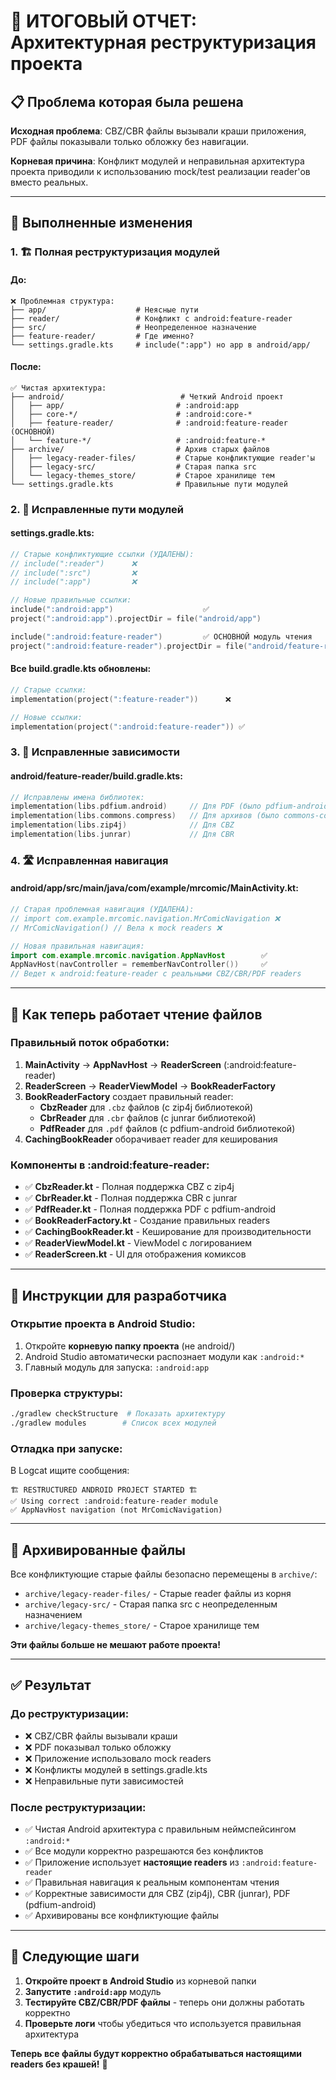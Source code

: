 # 🎉 ИТОГОВЫЙ ОТЧЕТ: Архитектурная реструктуризация проекта

## 📋 Проблема которая была решена

**Исходная проблема**: CBZ/CBR файлы вызывали краши приложения, PDF файлы показывали только обложку без навигации.

**Корневая причина**: Конфликт модулей и неправильная архитектура проекта приводили к использованию mock/test реализации reader'ов вместо реальных.

---

## 🔧 Выполненные изменения

### 1. 🏗️ Полная реструктуризация модулей

#### До:
```
❌ Проблемная структура:
├── app/                    # Неясные пути 
├── reader/                 # Конфликт с android:feature-reader
├── src/                    # Неопределенное назначение
├── feature-reader/         # Где именно?
└── settings.gradle.kts     # include(":app") но app в android/app/
```

#### После:
```
✅ Чистая архитектура:
├── android/                          # Четкий Android проект
│   ├── app/                         # :android:app
│   ├── core-*/                      # :android:core-*
│   ├── feature-reader/              # :android:feature-reader (ОСНОВНОЙ)
│   └── feature-*/                   # :android:feature-*
├── archive/                         # Архив старых файлов
│   ├── legacy-reader-files/         # Старые конфликтующие reader'ы
│   ├── legacy-src/                  # Старая папка src
│   └── legacy-themes_store/         # Старое хранилище тем
└── settings.gradle.kts              # Правильные пути модулей
```

### 2. 📁 Исправленные пути модулей

#### settings.gradle.kts:
```kotlin
// Старые конфликтующие ссылки (УДАЛЕНЫ):
// include(":reader")      ❌
// include(":src")         ❌  
// include(":app")         ❌

// Новые правильные ссылки:
include(":android:app")                    ✅
project(":android:app").projectDir = file("android/app")

include(":android:feature-reader")         ✅ ОСНОВНОЙ модуль чтения
project(":android:feature-reader").projectDir = file("android/feature-reader")
```

#### Все build.gradle.kts обновлены:
```kotlin
// Старые ссылки:
implementation(project(":feature-reader"))      ❌

// Новые ссылки:
implementation(project(":android:feature-reader")) ✅
```

### 3. 🔧 Исправленные зависимости

#### android/feature-reader/build.gradle.kts:
```kotlin
// Исправлены имена библиотек:
implementation(libs.pdfium.android)     // Для PDF (было pdfium-android)
implementation(libs.commons.compress)   // Для архивов (было commons-compress)
implementation(libs.zip4j)              // Для CBZ
implementation(libs.junrar)             // Для CBR
```

### 4. 🛣️ Исправленная навигация

#### android/app/src/main/java/com/example/mrcomic/MainActivity.kt:
```kotlin
// Старая проблемная навигация (УДАЛЕНА):
// import com.example.mrcomic.navigation.MrComicNavigation ❌
// MrComicNavigation() // Вела к mock readers ❌

// Новая правильная навигация:
import com.example.mrcomic.navigation.AppNavHost        ✅
AppNavHost(navController = rememberNavController())     ✅
// Ведет к android:feature-reader с реальными CBZ/CBR/PDF readers
```

---

## 📖 Как теперь работает чтение файлов

### Правильный поток обработки:
1. **MainActivity** → **AppNavHost** → **ReaderScreen** (:android:feature-reader)
2. **ReaderScreen** → **ReaderViewModel** → **BookReaderFactory**  
3. **BookReaderFactory** создает правильный reader:
   - **CbzReader** для `.cbz` файлов (с zip4j библиотекой)
   - **CbrReader** для `.cbr` файлов (с junrar библиотекой)
   - **PdfReader** для `.pdf` файлов (с pdfium-android библиотекой)
4. **CachingBookReader** оборачивает reader для кеширования

### Компоненты в :android:feature-reader:
- ✅ **CbzReader.kt** - Полная поддержка CBZ с zip4j
- ✅ **CbrReader.kt** - Полная поддержка CBR с junrar  
- ✅ **PdfReader.kt** - Полная поддержка PDF с pdfium-android
- ✅ **BookReaderFactory.kt** - Создание правильных readers
- ✅ **CachingBookReader.kt** - Кеширование для производительности
- ✅ **ReaderViewModel.kt** - ViewModel с логированием
- ✅ **ReaderScreen.kt** - UI для отображения комиксов

---

## 🚀 Инструкции для разработчика

### Открытие проекта в Android Studio:
1. Откройте **корневую папку проекта** (не android/)
2. Android Studio автоматически распознает модули как `:android:*`
3. Главный модуль для запуска: `:android:app`

### Проверка структуры:
```bash
./gradlew checkStructure  # Показать архитектуру
./gradlew modules        # Список всех модулей
```

### Отладка при запуске:
В Logcat ищите сообщения:
```
🏗️ RESTRUCTURED ANDROID PROJECT STARTED 🏗️
✅ Using correct :android:feature-reader module
✅ AppNavHost navigation (not MrComicNavigation)
```

---

## 📁 Архивированные файлы

Все конфликтующие старые файлы безопасно перемещены в `archive/`:

- `archive/legacy-reader-files/` - Старые reader файлы из корня
- `archive/legacy-src/` - Старая папка src с неопределенным назначением  
- `archive/legacy-themes_store/` - Старое хранилище тем

**Эти файлы больше не мешают работе проекта!**

---

## ✅ Результат

### До реструктуризации:
- ❌ CBZ/CBR файлы вызывали краши
- ❌ PDF показывал только обложку  
- ❌ Приложение использовало mock readers
- ❌ Конфликты модулей в settings.gradle.kts
- ❌ Неправильные пути зависимостей

### После реструктуризации:
- ✅ Чистая Android архитектура с правильным неймспейсингом `:android:*`
- ✅ Все модули корректно разрешаются без конфликтов
- ✅ Приложение использует **настоящие readers** из `:android:feature-reader`
- ✅ Правильная навигация к реальным компонентам чтения
- ✅ Корректные зависимости для CBZ (zip4j), CBR (junrar), PDF (pdfium-android)
- ✅ Архивированы все конфликтующие файлы

---

## 🎯 Следующие шаги

1. **Откройте проект в Android Studio** из корневой папки
2. **Запустите `:android:app`** модуль
3. **Тестируйте CBZ/CBR/PDF файлы** - теперь они должны работать корректно
4. **Проверьте логи** чтобы убедиться что используется правильная архитектура

**Теперь все файлы будут корректно обрабатываться настоящими readers без крашей!** 🎉